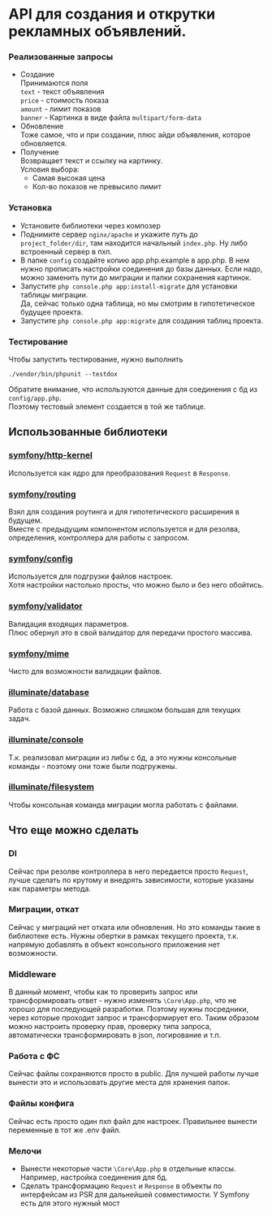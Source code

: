 # API для создания и открутки рекламных объявлений.

### Реализованные запросы

- Создание  
    Принимаются поля  
    `text` - текст объявления  
    `price` - стоимость показа  
    `amount` - лимит показов  
    `banner` - Картинка в виде файла `multipart/form-data`  
- Обновление  
    Тоже самое, что и при создании, плюс айди объявления, которое обновляется.  
- Получение  
    Возвращает текст и ссылку на картинку.  
    Условия выбора:  
    - Самая высокая цена
    - Кол-во показов не превысило лимит

### Установка

- Установите библиотеки через композер
- Поднимите сервер `nginx/apache` и укажите путь до `project_folder/dir`, там находится начальный `index.php`.  Ну либо встроенный сервер в пхп.
- В папке `config` создайте копию app.php.example в app.php. 
    В нем нужно прописать настройки соединения до базы данных. Если надо, можно заменить пути до миграции и папки сохранения картинок.
- Запустите `php console.php app:install-migrate` для установки таблицы миграции.   
    Да, сейчас только одна таблица, но мы смотрим в гипотетическое будущее проекта.
- Запустите `php console.php app:migrate` для создания таблиц проекта.


### Тестирование

Чтобы запустить тестирование, нужно выполнить  
```
./vendor/bin/phpunit --testdox
```  

Обратите внимание, что используются данные для соединения с бд из `config/app.php`.  
Поэтому тестовый элемент создается в той же таблице.  

## Использованные библиотеки

### [symfony/http-kernel](https://github.com/symfony/http-kernel)

Используется как ядро для преобразования `Request` в `Response`.

### [symfony/routing](https://github.com/symfony/routing)

Взял для создания роутинга и для гипотетического расширения в будущем.  
Вместе с предыдущим компонентом используется и для резолва, определения, контроллера для работы с запросом.  

### [symfony/config](https://github.com/symfony/config)

Используется для подгрузки файлов настроек.  
Хотя настройки настолько просты, что можно было и без него обойтись.  

### [symfony/validator]()

Валидация входящих параметров.  
Плюс обернул это в свой валидатор для передачи простого массива.

### [symfony/mime](https://github.com/symfony/validator)

Чисто для возможности валидации файлов.

### [illuminate/database](https://github.com/illuminate/database)

Работа с базой данных. Возможно слишком большая для текущих задач.

### [illuminate/console](https://github.com/illuminate/console)

Т.к. реализовал миграции из либы с бд, а это нужны консольные команды - поэтому они тоже были подгружены.

### [illuminate/filesystem](https://github.com/illuminate/filesystem)

Чтобы консольная команда миграции могла работать с файлами.


## Что еще можно сделать

### DI
Сейчас при резолве контроллера в него передается просто `Request`, лучше сделать по крутому и внедрять зависимости, которые указаны как параметры метода.

### Миграции, откат
Сейчас у миграций нет отката или обновления. Но это команды такие в библиотеке есть. Нужны обертки в рамках текущего проекта,
т.к. напрямую добавлять в объект консольного приложения нет возможности.

### Middleware
В данный момент, чтобы как то проверить запрос или трансформировать ответ - нужно изменять `\Core\App.php`, что не хорошо для последующей разработки.
Поэтому нужны посредники, через которые проходит запрос и трансформирует его. Таким образом можно настроить проверку прав, проверку типа запроса, автоматически трансформировать в json, логирование и т.п.

### Работа с ФС
Сейчас файлы сохраняются просто в public.
Для лучшей работы лучше вынести это и использовать другие места для хранения папок.

### Файлы конфига
Сейчас есть просто один пхп файл для настроек. Правильнее вынести переменные в тот же .env файл.

### Мелочи

- Вынести некоторые части `\Core\App.php` в отдельные классы. Например, настройка соединения для бд.
- Сделать трансформацию `Request` и `Response` в объекты по интерфейсам из PSR для дальнейшей совместимости. 
    У Symfony есть для этого нужный мост

